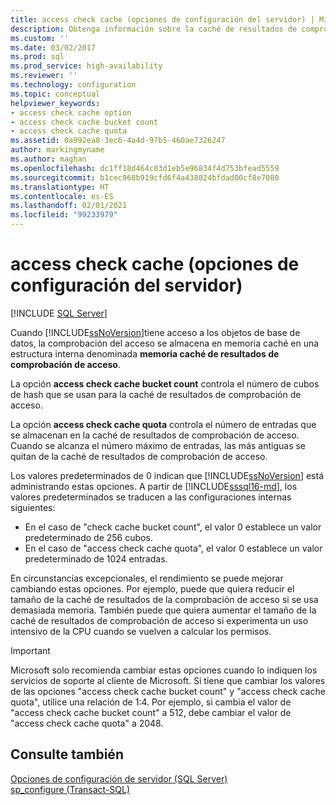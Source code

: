 ```yaml
---
title: access check cache (opciones de configuración del servidor) | Microsoft Docs
description: Obtenga información sobre la caché de resultados de comprobación de acceso y las opciones que controlan el comportamiento de la caché. Vea cuándo se deben cambiar estas opciones en SQL Server.
ms.custom: ''
ms.date: 03/02/2017
ms.prod: sql
ms.prod_service: high-availability
ms.reviewer: ''
ms.technology: configuration
ms.topic: conceptual
helpviewer_keywords:
- access check cache option
- access check cache bucket count
- access check cache quota
ms.assetid: 0a992ea8-3ec6-4a4d-97b5-460ae7326247
author: markingmyname
ms.author: maghan
ms.openlocfilehash: dc1ff18d464c03d1eb5e96834f4d753bfead5559
ms.sourcegitcommit: b1cec968b919cfd6f4a438024bfdad00cf8e7080
ms.translationtype: HT
ms.contentlocale: es-ES
ms.lasthandoff: 02/01/2021
ms.locfileid: "99233979"
---
```

# <a name="access-check-cache-server-configuration-options"></a>access check cache (opciones de configuración del servidor)
[!INCLUDE [SQL Server](../../includes/applies-to-version/sqlserver.md)]

Cuando [!INCLUDE[ssNoVersion](../../includes/ssnoversion-md.md)]tiene acceso a los objetos de base de datos, la comprobación del acceso se almacena en memoria caché en una estructura interna denominada **memoria caché de resultados de comprobación de acceso**. 
  
La opción **access check cache bucket count** controla el número de cubos de hash que se usan para la caché de resultados de comprobación de acceso. 

La opción **access check cache quota** controla el número de entradas que se almacenan en la caché de resultados de comprobación de acceso. Cuando se alcanza el número máximo de entradas, las más antiguas se quitan de la caché de resultados de comprobación de acceso.
  
Los valores predeterminados de 0 indican que [!INCLUDE[ssNoVersion](../../includes/ssnoversion-md.md)] está administrando estas opciones. A partir de [!INCLUDE[sssql16-md](../../includes/sssql16-md.md)], los valores predeterminados se traducen a las configuraciones internas siguientes:
-   En el caso de "check cache bucket count", el valor 0 establece un valor predeterminado de 256 cubos.
-   En el caso de "access check cache quota", el valor 0 establece un valor predeterminado de 1024 entradas.

En circunstancias excepcionales, el rendimiento se puede mejorar cambiando estas opciones. Por ejemplo, puede que quiera reducir el tamaño de la caché de resultados de la comprobación de acceso si se usa demasiada memoria. También puede que quiera aumentar el tamaño de la caché de resultados de comprobación de acceso si experimenta un uso intensivo de la CPU cuando se vuelven a calcular los permisos.
 
> [!IMPORTANT]
> Microsoft solo recomienda cambiar estas opciones cuando lo indiquen los servicios de soporte al cliente de Microsoft. Si tiene que cambiar los valores de las opciones "access check cache bucket count" y "access check cache quota", utilice una relación de 1:4. Por ejemplo, si cambia el valor de "access check cache bucket count" a 512, debe cambiar el valor de "access check cache quota" a 2048. 
  
## <a name="see-also"></a>Consulte también  
 [Opciones de configuración de servidor &#40;SQL Server&#41;](../../database-engine/configure-windows/server-configuration-options-sql-server.md)   
 [sp_configure &#40;Transact-SQL&#41;](../../relational-databases/system-stored-procedures/sp-configure-transact-sql.md)  
  
  
